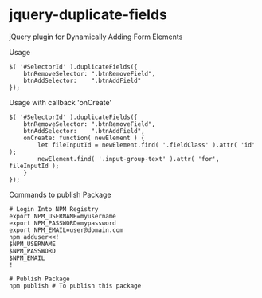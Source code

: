 # jquery-duplicate-fields
jQuery plugin for Dynamically Adding Form Elements

Usage
```
$( '#SelectorId' ).duplicateFields({
    btnRemoveSelector: ".btnRemoveField",
    btnAddSelector:    ".btnAddField"
});
```

Usage with callback 'onCreate'
```
$( '#SelectorId' ).duplicateFields({
    btnRemoveSelector: ".btnRemoveField",
    btnAddSelector:    ".btnAddField",
    onCreate: function( newElement ) {
        let fileInputId = newElement.find( '.fieldClass' ).attr( 'id' );
        newElement.find( '.input-group-text' ).attr( 'for', fileInputId );
    }
});
```

Commands to publish Package
```
# Login Into NPM Registry
export NPM_USERNAME=myusername
export NPM_PASSWORD=mypassword
export NPM_EMAIL=user@domain.com
npm adduser<<!
$NPM_USERNAME
$NPM_PASSWORD
$NPM_EMAIL
!

# Publish Package
npm publish # To publish this package
```
